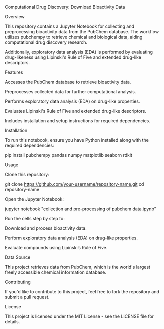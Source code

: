 Computational Drug Discovery: Download Bioactivity Data

Overview

This repository contains a Jupyter Notebook for collecting and preprocessing bioactivity data from the PubChem database. The workflow utilizes pubchempy to retrieve chemical and biological data, aiding computational drug discovery research.

Additionally, exploratory data analysis (EDA) is performed by evaluating drug-likeness using Lipinski's Rule of Five and extended drug-like descriptors.

Features

Accesses the PubChem database to retrieve bioactivity data.

Preprocesses collected data for further computational analysis.

Performs exploratory data analysis (EDA) on drug-like properties.

Evaluates Lipinski's Rule of Five and extended drug-like descriptors.

Includes installation and setup instructions for required dependencies.

Installation

To run this notebook, ensure you have Python installed along with the required dependencies:

pip install pubchempy pandas numpy matplotlib seaborn rdkit

Usage

Clone this repository:

git clone https://github.com/your-username/repository-name.git
cd repository-name

Open the Jupyter Notebook:

jupyter notebook "collection and pre-processing of pubchem data.ipynb"

Run the cells step by step to:

Download and process bioactivity data.

Perform exploratory data analysis (EDA) on drug-like properties.

Evaluate compounds using Lipinski’s Rule of Five.

Data Source

This project retrieves data from PubChem, which is the world's largest freely accessible chemical information database.

Contributing

If you'd like to contribute to this project, feel free to fork the repository and submit a pull request.

License

This project is licensed under the MIT License - see the LICENSE file for details.
